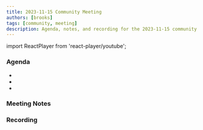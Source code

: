 ```yaml
---
title: 2023-11-15 Community Meeting
authors: [brooks]
tags: [community, meeting]
description: Agenda, notes, and recording for the 2023-11-15 community meeting
---
```


import ReactPlayer from 'react-player/youtube';

### Agenda

- 
- 
- 

<!--truncate-->

### Meeting Notes

### Recording

<ReactPlayer url='https://www.youtube.com/watch?v=mJ_tL4o-cCI' controls />
